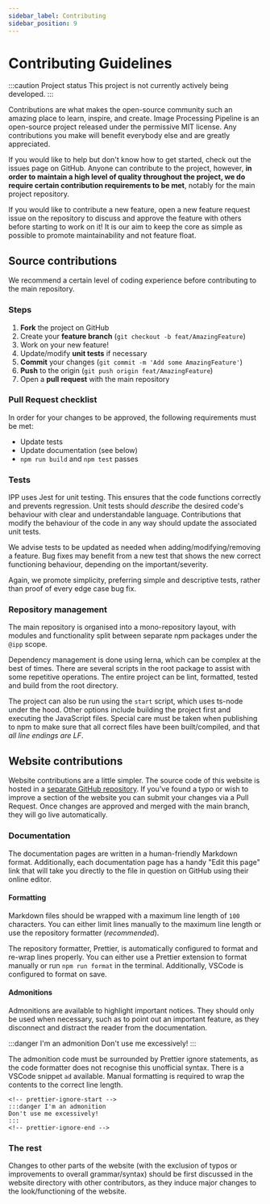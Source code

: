 ```yaml
---
sidebar_label: Contributing
sidebar_position: 9
---
```


# Contributing Guidelines

<!-- prettier-ignore-start -->
:::caution Project status
This project is not currently actively being developed.
:::
<!-- prettier-ignore-end -->

Contributions are what makes the open-source community such an amazing place to learn, inspire, and
create. Image Processing Pipeline is an open-source project released under the permissive MIT
license. Any contributions you make will benefit everybody else and are greatly appreciated.

If you would like to help but don't know how to get started, check out the issues page on GitHub.
Anyone can contribute to the project, however, **in order to maintain a high level of quality
throughout the project, we do require certain contribution requirements to be met**, notably for the
main project repository.

If you would like to contribute a new feature, open a new feature request issue on the repository to
discuss and approve the feature with others before starting to work on it! It is our aim to keep the
core as simple as possible to promote maintainability and not feature float.

## Source contributions

We recommend a certain level of coding experience before contributing to the main repository.

### Steps

1. **Fork** the project on GitHub
2. Create your **feature branch** (`git checkout -b feat/AmazingFeature`)
3. Work on your new feature!
4. Update/modify **unit tests** if necessary
5. **Commit** your changes (`git commit -m 'Add some AmazingFeature'`)
6. **Push** to the origin (`git push origin feat/AmazingFeature`)
7. Open a **pull request** with the main repository

### Pull Request checklist

In order for your changes to be approved, the following requirements must be met:

- Update tests
- Update documentation (see below)
- `npm run build` and `npm test` passes

### Tests

IPP uses Jest for unit testing. This ensures that the code functions correctly and prevents
regression. Unit tests should _describe_ the desired code's behaviour with clear and understandable
language. Contributions that modify the behaviour of the code in any way should update the
associated unit tests.

We advise tests to be updated as needed when adding/modifying/removing a feature. Bug fixes may
benefit from a new test that shows the new correct functioning behaviour, depending on the
important/severity.

Again, we promote simplicity, preferring simple and descriptive tests, rather than proof of every
edge case bug fix.

### Repository management

The main repository is organised into a mono-repository layout, with modules and functionality split
between separate npm packages under the `@ipp` scope.

Dependency management is done using lerna, which can be complex at the best of times. There are
several scripts in the root package to assist with some repetitive operations. The entire project
can be lint, formatted, tested and build from the root directory.

The project can also be run using the `start` script, which uses ts-node under the hood. Other
options include building the project first and executing the JavaScript files. Special care must be
taken when publishing to npm to make sure that all correct files have been built/compiled, and that
_all line endings are LF_.

## Website contributions

Website contributions are a little simpler. The source code of this website is hosted in a [separate
GitHub repository][website-repo]. If you've found a typo or wish to improve a section of the website
you can submit your changes via a Pull Request. Once changes are approved and merged with the main
branch, they will go live automatically.

### Documentation

The documentation pages are written in a human-friendly Markdown format. Additionally, each
documentation page has a handy "Edit this page" link that will take you directly to the file in
question on GitHub using their online editor.

#### Formatting

Markdown files should be wrapped with a maximum line length of `100` characters. You can either
limit lines manually to the maximum line length or use the repository formatter (_recommended_).

The repository formatter, Prettier, is automatically configured to format and re-wrap lines
properly. You can either use a Prettier extension to format manually or run `npm run format` in the
terminal. Additionally, VSCode is configured to format on save.

#### Admonitions

Admonitions are available to highlight important notices. They should only be used when necessary,
such as to point out an important feature, as they disconnect and distract the reader from the
documentation.

<!-- prettier-ignore-start -->
:::danger I'm an admonition
Don't use me excessively!
:::
<!-- prettier-ignore-end -->

The admonition code must be surrounded by Prettier ignore statements, as the code formatter does not
recognise this unofficial syntax. There is a VSCode snippet `ad` available. Manual formatting is
required to wrap the contents to the correct line length.

```mdx
<!-- prettier-ignore-start -->
:::danger I'm an admonition
Don't use me excessively!
:::
<!-- prettier-ignore-end -->
```

### The rest

Changes to other parts of the website (with the exclusion of typos or improvements to overall
grammar/syntax) should be first discussed in the website directory with other contributors, as they
induce major changes to the look/functioning of the website.

[website-repo]: https://github.com/MarcusCemes/image-processing-pipeline-website
